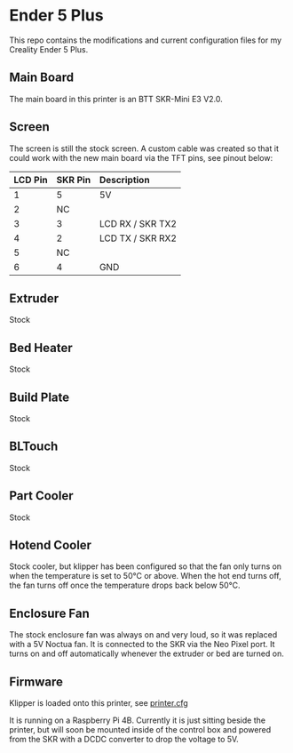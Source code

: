 # Ender 5 Plus
This repo contains the modifications and current configuration files for my Creality Ender 5 Plus.

## Main Board
The main board in this printer is an BTT SKR-Mini E3 V2.0.

## Screen
The screen is still the stock screen. A custom cable was created so that it could work with the new main board via the TFT pins, see pinout below:

| LCD Pin | SKR Pin | Description        |
| ---     | :--     | :--                | 
| 1       | 5       | 5V                 | 
| 2       | NC      |                    | 
| 3       | 3       |  LCD RX / SKR TX2  | 
| 4       | 2       | LCD TX / SKR RX2   | 
| 5       | NC      |                    | 
| 6       | 4       | GND                | 

## Extruder
Stock

## Bed Heater
Stock

## Build Plate
Stock

## BLTouch
Stock

## Part Cooler
Stock

## Hotend Cooler
Stock cooler, but klipper has been configured so that the fan only turns on when the temperature is set to 50°C or above. When the hot end turns off, the fan turns off once the temperature drops back below 50°C.

## Enclosure Fan
The stock enclosure fan was always on and very loud, so it was replaced with a 5V Noctua fan. It is connected to the SKR via the Neo Pixel port. It turns on and off automatically whenever the extruder or bed are turned on.

## Firmware
Klipper is loaded onto this printer, see [printer.cfg](printer.cfg)

It is running on a Raspberry Pi 4B. Currently it is just sitting beside the printer, but will soon be mounted inside of the control box and powered from the SKR with a DCDC converter to drop the voltage to 5V.
